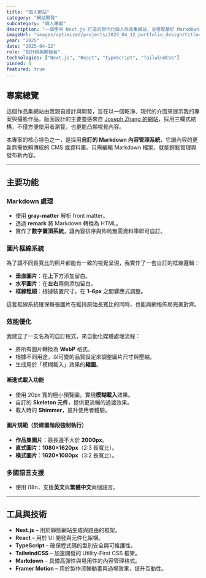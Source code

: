 ```yaml
---
title: "個人網站"
category: "網站開發"
subcategory: "個人專案"
description: "一個使用 Next.js 打造的現代化個人作品集網站，並搭配基於 Markdown 的內容管理系統，讓內容更新更方邊。"
imageUrl: "images/optimized/projects/2025_04_12_portfolio_design/titlecard.webp"
year: "2025"
date: "2025-04-12"
role: "設計師與開發者"
technologies: ["Next.js", "React", "TypeScript", "TailwindCSS"]
pinned: 4
featured: true
---
```


## 專案總覽

這個作品集網站由我親自設計與開發，旨在以一個乾淨、現代的介面來展示我的專案與攝影作品。版面設計的主要靈感來自 [Joseph Zhang 的網站](https://joseph.cv/)，採用三欄式結構，不僅方便使用者瀏覽，也更能凸顯視覺內容。

本專案的核心特色之一，是採用**自訂的 Markdown 內容管理系統**，它讓內容的更新無需依賴傳統的 CMS 或資料庫。只需編輯 Markdown 檔案，就能輕鬆管理與發布新內容。

---

## 主要功能

### Markdown 處理

- 使用 **gray-matter** 解析 front matter。
- 透過 **remark** 將 Markdown 轉換為 HTML。
- 實作了**數字置頂系統**，讓內容排序與佈局無需資料庫即可自訂。

### 圖片框線系統

為了讓不同長寬比的照片都能有一致的視覺呈現，我實作了一套自訂的框線邏輯：

- **垂直圖片**：在**上下**方添加留白。
- **水平圖片**：在**左右**兩側添加留白。
- **框線粗細**：根據裝置尺寸，在 **1–6px** 之間響應式調整。

這套框線系統確保每張圖片在維持原始長寬比的同時，也能與網格佈局完美對齊。

### 效能優化

我建立了一支名為的自訂程式，來自動化媒體處理流程：

- 將所有圖片轉換為 **WebP** 格式。
- 根據不同用途，以可變的品質設定來調整圖片尺寸與壓縮。
- 生成用於「模糊載入」效果的**縮圖**。

#### 漸進式載入功能

- 使用 20px 寬的極小預覽圖，實現**模糊載入**效果。
- 自訂的 **Skeleton 元件**，提供更流暢的過渡效果。
- 載入時的 **Shimmer**，提升使用者體驗。

#### 圖片規範（於建置階段強制執行）

- **作品集圖片**：最長邊不大於 **2000px**。
- **直式圖片**：**1080×1620px**（2:3 長寬比）。
- **橫式圖片**：**1620×1080px**（3:2 長寬比）。

### 多國語言支援
- 使用 i18n，支援**英文**與**繁體中文**兩個語言。
---

## 工具與技術

- **Next.js** – 用於靜態網站生成與路由的框架。
- **React** – 用於 UI 開發與元件化架構。
- **TypeScript** – 確保程式碼的型別安全與可維護性。
- **TailwindCSS** – 加速開發的 Utility-First CSS 框架。
- **Markdown** – 具備高彈性與易用性的內容管理格式。
- **Framer Motion** – 用於製作流暢動畫與過場效果，提升互動性。